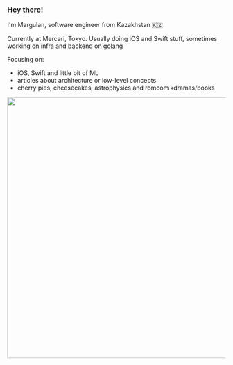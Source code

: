 ### Hey there!

I'm Margulan, software engineer from Kazakhstan 🇰🇿

Currently at Mercari, Tokyo. Usually doing iOS and Swift stuff, sometimes working on infra and backend on golang

Focusing on:
- iOS, Swift and little bit of ML
- articles about architecture or low-level concepts
- cherry pies, cheesecakes, astrophysics and romcom kdramas/books

<img src="https://github.com/user-attachments/assets/00908a78-f334-46d6-8933-e8c3f6d83c51" width="600">

